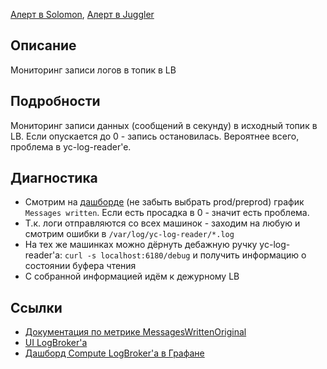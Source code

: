 [Алерт в Solomon](https://solomon.yandex-team.ru/admin/projects/yandexcloud/alerts?text=compute+logbroker+messageswritten), [Алерт в Juggler](https://juggler.yandex-team.ru/check_details/?host=yc_compute_logbroker_prod&service=topic-compute-journald)

## Описание
Мониторинг записи логов в топик в LB

## Подробности
Мониторинг записи данных (сообщений в секунду) в исходный топик в LB. Если опускается до 0 - запись остановилась. Вероятнее всего, проблема в yc-log-reader'e.

## Диагностика
- Смотрим на [дашборде](https://grafana.yandex-team.ru/d/LFsrF59Mk/logbroker?orgId=1&refresh=5s&from=now-24h&to=now&var-cluster=preprod&var-topic=logs%2Fjournald%2Ftopic&var-account=yc.compute.cloud) (не забыть выбрать prod/preprod) график `Messages written`. Если есть просадка в 0 - значит есть проблема.
- Т.к. логи отправляются со всех машинок - заходим на любую и смотрим ошибки  в `/var/log/yc-log-reader/*.log`
- На тех же машинках можно дёрнуть дебажную ручку yc-log-reader'a: `curl -s localhost:6180/debug` и получить информацию о состоянии буфера чтения
- С собранной информацией идём к дежурному LB

## Ссылки
- [Документация по метрике MessagesWrittenOriginal](https://logbroker.yandex-team.ru/docs/reference/metrics#MessagesWrittenOriginal)
- [UI LogBroker'a](https://logbroker.cloud.yandex.ru/yc-logbroker/accounts/yc.compute.cloud/logs?page=browser&type=directory)
- [Дашборд Compute LogBroker'a в Графане](https://grafana.yandex-team.ru/d/LFsrF59Mk/logbroker?orgId=1&refresh=5s&from=now-3h&to=now&var-cluster=preprod&var-topic=logs%2Fjournald%2Ftopic&var-account=yc.compute.cloud)
